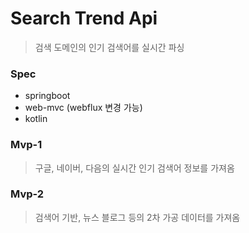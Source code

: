 # Search Trend Api

> 검색 도메인의 인기 검색어를 실시간 파싱

### Spec

- springboot
- web-mvc (webflux 변경 가능)
- kotlin

### Mvp-1

> 구글, 네이버, 다음의 실시간 인기 검색어 정보를 가져옴

### Mvp-2

> 검색어 기반, 뉴스 블로그 등의 2차 가공 데이터를 가져옴
